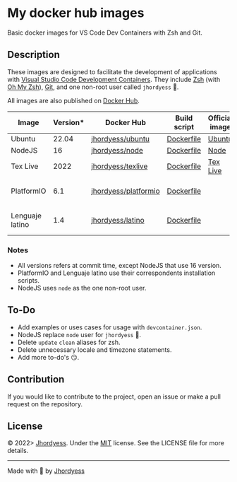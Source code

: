 # My docker hub images

Basic docker images for VS Code Dev Containers with Zsh and Git.

## Description

These images are designed to facilitate the development of applications with [Visual Studio Code Development Containers](https://code.visualstudio.com/docs/devcontainers/containers). They include [Zsh](https://www.zsh.org/) (with [Oh My Zsh](https://ohmyz.sh/)), [Git](https://git-scm.com/), and one non-root user called `jhordyess` 🤔.

All images are also published on [Docker Hub](https://hub.docker.com/).

Image | Version* | Docker Hub | Build script | Official image | Comments
-|-|-|-|-|-
 Ubuntu | 22.04 | [jhordyess/ubuntu](https://hub.docker.com/r/jhordyess/ubuntu) | [Dockerfile](./ubuntu/Dockerfile) | [Ubuntu](https://hub.docker.com/_/ubuntu/)
 NodeJS | 16 | [jhordyess/node](https://hub.docker.com/r/jhordyess/node) | [Dockerfile](./node/Dockerfile) | [Node](https://hub.docker.com/_/node)
 Tex Live | 2022 | [jhordyess/texlive](https://hub.docker.com/r/jhordyess/texlive) | [Dockerfile](./texlive/small/Dockerfile) | [Tex Live](https://hub.docker.com/r/texlive/texlive) | Using the small tag
 PlatformIO | 6.1 | [jhordyess/platformio](https://hub.docker.com/r/jhordyess/platformio) | [Dockerfile](./platformio/Dockerfile) | | Using [Python image](https://hub.docker.com/_/python)
 Lenguaje latino | 1.4 | [jhordyess/latino](https://hub.docker.com/r/jhordyess/latino) | [Dockerfile](./latino/1.4/Dockerfile) | | Using [Ubuntu image](https://hub.docker.com/_/ubuntu/)

### Notes

- All versions refers at commit time, except NodeJS that use 16 version.
- PlatformIO and Lenguaje latino use their correspondents installation scripts.
- NodeJS uses `node` as the one non-root user.

## To-Do

- Add examples or uses cases for usage with `devcontainer.json`.
- NodeJS replace `node` user for `jhordyess` 🤔.
- Delete `update` `clean` aliases for zsh.
- Delete unnecessary locale and timezone statements.
- Add more to-do's 😏.

## Contribution

If you would like to contribute to the project, open an issue or make a pull request on the repository.

## License

© 2022> [Jhordyess](https://github.com/jhordyess). Under the [MIT](https://choosealicense.com/licenses/mit/) license. See the LICENSE file for more details.

---

Made with 💪 by [Jhordyess](https://www.jhordyess.com/)
